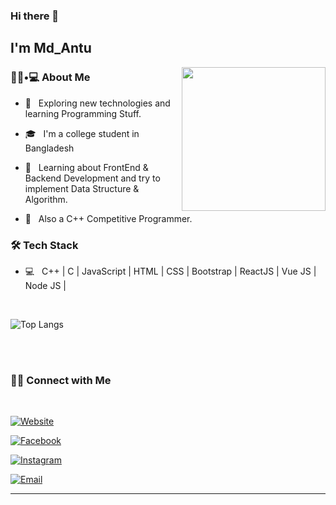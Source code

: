### Hi there 👋<h2> I'm Md_Antu</h2>

<img align='right' src="https://media.giphy.com/media/M9gbBd9nbDrOTu1Mqx/giphy.gif" width="230">

<h3> 👨🏻•💻 About Me </h3>



- 🤔 &nbsp; Exploring new technologies and learning Programming Stuff.

- 🎓 &nbsp; I'm a college student in Bangladesh

- 🌱 &nbsp; Learning about FrontEnd & Backend Development and try to implement Data Structure & Algorithm.
- 🌱 &nbsp; Also a C++ Competitive Programmer.


<h3>🛠 Tech Stack</h3>


- 💻 &nbsp; C++ | C | JavaScript |  HTML | CSS | Bootstrap | ReactJS | Vue JS | Node JS | 
 

<br/>

![Top Langs](https://github-readme-stats.vercel.app/api/top-langs/?username=Md-Antu&show_icons=true)

<br><br>


<h3> 🤝🏻 Connect with Me </h3>

<br>
<p align="center">

<a href="https://app.netlify.com/teams/mdaunto/overview"><img alt="Website" src="https://img.shields.io/badge/mdaunto.netlify.app-black?style=flat-square&logo=google-chrome"></a>

<a href="https://www.facebook.com/aunto.ab/"><img alt="Facebook" src="https://img.shields.io/badge/Facebook-aunto.ab-blue?style=flat-square&logo=facebook"></a>

<a href="https://www.instagram.com/md_aunto/"><img alt="Instagram" src="https://img.shields.io/badge/Instagram-md_aunto-black?style=flat-square&logo=instagram"></a>

<a href="mailto:nasfiqul.islam2240@gmail.com"><img alt="Email" src="https://img.shields.io/badge/Email-nasfiqul.islam532002@gmail.com-blue?style=flat-square&logo=gmail"></a>

</p>

<hr>


